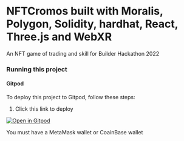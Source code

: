 # NFTCromos built with Moralis, Polygon, Solidity, hardhat, React, Three.js and WebXR

An NFT game of trading and skill for Builder Hackathon 2022

### Running this project

#### Gitpod

To deploy this project to Gitpod, follow these steps:

1. Click this link to deploy

[![Open in Gitpod](https://gitpod.io/button/open-in-gitpod.svg)](https://fwalker007-nftcromos-y7ucyw9xw0h.ws-us34.gitpod.io/)

You must have a MetaMask wallet or CoainBase wallet

